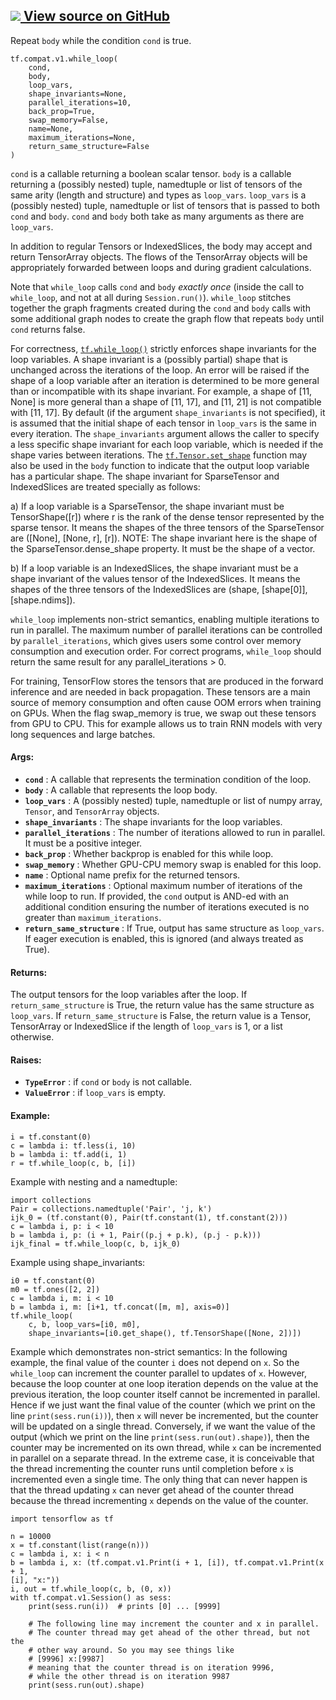 [ ![](https://tensorflow.google.cn/images/GitHub-Mark-32px.png) View source on
GitHub
](https://github.com/tensorflow/tensorflow/blob/r2.0/tensorflow/python/ops/control_flow_ops.py#L2482-L2757)  
---  
  
Repeat `body` while the condition `cond` is true.

    
    
    tf.compat.v1.while_loop(
        cond,
        body,
        loop_vars,
        shape_invariants=None,
        parallel_iterations=10,
        back_prop=True,
        swap_memory=False,
        name=None,
        maximum_iterations=None,
        return_same_structure=False
    )
    

`cond` is a callable returning a boolean scalar tensor. `body` is a callable
returning a (possibly nested) tuple, namedtuple or list of tensors of the same
arity (length and structure) and types as `loop_vars`. `loop_vars` is a
(possibly nested) tuple, namedtuple or list of tensors that is passed to both
`cond` and `body`. `cond` and `body` both take as many arguments as there are
`loop_vars`.

In addition to regular Tensors or IndexedSlices, the body may accept and
return TensorArray objects. The flows of the TensorArray objects will be
appropriately forwarded between loops and during gradient calculations.

Note that `while_loop` calls `cond` and `body` _exactly once_ (inside the call
to `while_loop`, and not at all during `Session.run()`). `while_loop` stitches
together the graph fragments created during the `cond` and `body` calls with
some additional graph nodes to create the graph flow that repeats `body` until
`cond` returns false.

For correctness,
[`tf.while_loop()`](https://tensorflow.google.cn/api_docs/python/tf/while_loop)
strictly enforces shape invariants for the loop variables. A shape invariant
is a (possibly partial) shape that is unchanged across the iterations of the
loop. An error will be raised if the shape of a loop variable after an
iteration is determined to be more general than or incompatible with its shape
invariant. For example, a shape of [11, None] is more general than a shape of
[11, 17], and [11, 21] is not compatible with [11, 17]. By default (if the
argument `shape_invariants` is not specified), it is assumed that the initial
shape of each tensor in `loop_vars` is the same in every iteration. The
`shape_invariants` argument allows the caller to specify a less specific shape
invariant for each loop variable, which is needed if the shape varies between
iterations. The
[`tf.Tensor.set_shape`](https://tensorflow.google.cn/api_docs/python/tf/Tensor#set_shape)
function may also be used in the `body` function to indicate that the output
loop variable has a particular shape. The shape invariant for SparseTensor and
IndexedSlices are treated specially as follows:

a) If a loop variable is a SparseTensor, the shape invariant must be
TensorShape([r]) where r is the rank of the dense tensor represented by the
sparse tensor. It means the shapes of the three tensors of the SparseTensor
are ([None], [None, r], [r]). NOTE: The shape invariant here is the shape of
the SparseTensor.dense_shape property. It must be the shape of a vector.

b) If a loop variable is an IndexedSlices, the shape invariant must be a shape
invariant of the values tensor of the IndexedSlices. It means the shapes of
the three tensors of the IndexedSlices are (shape, [shape[0]], [shape.ndims]).

`while_loop` implements non-strict semantics, enabling multiple iterations to
run in parallel. The maximum number of parallel iterations can be controlled
by `parallel_iterations`, which gives users some control over memory
consumption and execution order. For correct programs, `while_loop` should
return the same result for any parallel_iterations > 0.

For training, TensorFlow stores the tensors that are produced in the forward
inference and are needed in back propagation. These tensors are a main source
of memory consumption and often cause OOM errors when training on GPUs. When
the flag swap_memory is true, we swap out these tensors from GPU to CPU. This
for example allows us to train RNN models with very long sequences and large
batches.

#### Args:

  * **`cond`** : A callable that represents the termination condition of the loop.
  * **`body`** : A callable that represents the loop body.
  * **`loop_vars`** : A (possibly nested) tuple, namedtuple or list of numpy array, `Tensor`, and `TensorArray` objects.
  * **`shape_invariants`** : The shape invariants for the loop variables.
  * **`parallel_iterations`** : The number of iterations allowed to run in parallel. It must be a positive integer.
  * **`back_prop`** : Whether backprop is enabled for this while loop.
  * **`swap_memory`** : Whether GPU-CPU memory swap is enabled for this loop.
  * **`name`** : Optional name prefix for the returned tensors.
  * **`maximum_iterations`** : Optional maximum number of iterations of the while loop to run. If provided, the `cond` output is AND-ed with an additional condition ensuring the number of iterations executed is no greater than `maximum_iterations`.
  * **`return_same_structure`** : If True, output has same structure as `loop_vars`. If eager execution is enabled, this is ignored (and always treated as True).

#### Returns:

The output tensors for the loop variables after the loop. If
`return_same_structure` is True, the return value has the same structure as
`loop_vars`. If `return_same_structure` is False, the return value is a
Tensor, TensorArray or IndexedSlice if the length of `loop_vars` is 1, or a
list otherwise.

#### Raises:

  * **`TypeError`** : if `cond` or `body` is not callable.
  * **`ValueError`** : if `loop_vars` is empty.

#### Example:

    
    
    i = tf.constant(0)
    c = lambda i: tf.less(i, 10)
    b = lambda i: tf.add(i, 1)
    r = tf.while_loop(c, b, [i])
    

Example with nesting and a namedtuple:

    
    
    import collections
    Pair = collections.namedtuple('Pair', 'j, k')
    ijk_0 = (tf.constant(0), Pair(tf.constant(1), tf.constant(2)))
    c = lambda i, p: i < 10
    b = lambda i, p: (i + 1, Pair((p.j + p.k), (p.j - p.k)))
    ijk_final = tf.while_loop(c, b, ijk_0)
    

Example using shape_invariants:

    
    
    i0 = tf.constant(0)
    m0 = tf.ones([2, 2])
    c = lambda i, m: i < 10
    b = lambda i, m: [i+1, tf.concat([m, m], axis=0)]
    tf.while_loop(
        c, b, loop_vars=[i0, m0],
        shape_invariants=[i0.get_shape(), tf.TensorShape([None, 2])])
    

Example which demonstrates non-strict semantics: In the following example, the
final value of the counter `i` does not depend on `x`. So the `while_loop` can
increment the counter parallel to updates of `x`. However, because the loop
counter at one loop iteration depends on the value at the previous iteration,
the loop counter itself cannot be incremented in parallel. Hence if we just
want the final value of the counter (which we print on the line
`print(sess.run(i))`), then `x` will never be incremented, but the counter
will be updated on a single thread. Conversely, if we want the value of the
output (which we print on the line `print(sess.run(out).shape)`), then the
counter may be incremented on its own thread, while `x` can be incremented in
parallel on a separate thread. In the extreme case, it is conceivable that the
thread incrementing the counter runs until completion before `x` is
incremented even a single time. The only thing that can never happen is that
the thread updating `x` can never get ahead of the counter thread because the
thread incrementing `x` depends on the value of the counter.

    
    
    import tensorflow as tf
    
    n = 10000
    x = tf.constant(list(range(n)))
    c = lambda i, x: i < n
    b = lambda i, x: (tf.compat.v1.Print(i + 1, [i]), tf.compat.v1.Print(x + 1,
    [i], "x:"))
    i, out = tf.while_loop(c, b, (0, x))
    with tf.compat.v1.Session() as sess:
        print(sess.run(i))  # prints [0] ... [9999]
    
        # The following line may increment the counter and x in parallel.
        # The counter thread may get ahead of the other thread, but not the
        # other way around. So you may see things like
        # [9996] x:[9987]
        # meaning that the counter thread is on iteration 9996,
        # while the other thread is on iteration 9987
        print(sess.run(out).shape)
    

